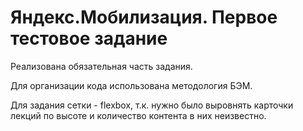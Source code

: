 # Яндекс.Мобилизация. Первое тестовое задание
Реализована обязательная часть задания.

Для организации кода использована методология БЭМ.

Для задания сетки - flexbox, т.к. нужно было выровнять карточки лекций
по высоте и количество контента в них неизвестно.
